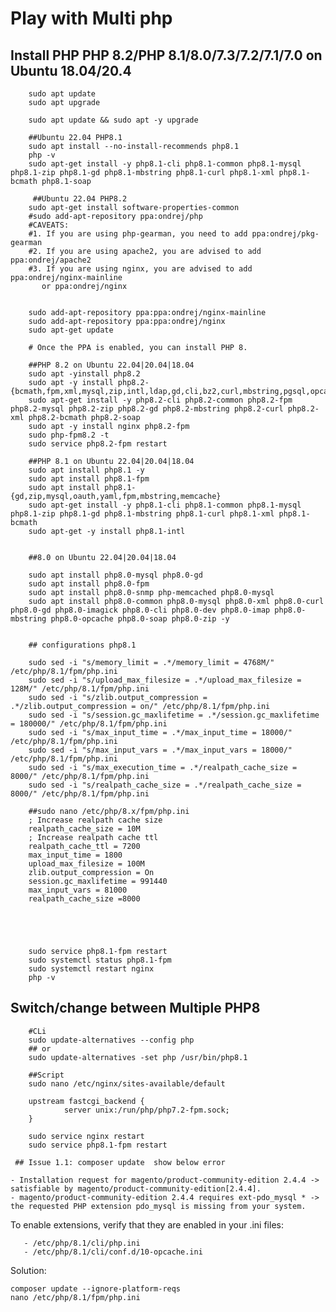 # Play with Multi php 


## Install PHP PHP 8.2/PHP 8.1/8.0/7.3/7.2/7.1/7.0 on Ubuntu 18.04/20.4

        sudo apt update
        sudo apt upgrade
        
        sudo apt update && sudo apt -y upgrade

        ##Ubuntu 22.04 PHP8.1
        sudo apt install --no-install-recommends php8.1
        php -v
        sudo apt-get install -y php8.1-cli php8.1-common php8.1-mysql php8.1-zip php8.1-gd php8.1-mbstring php8.1-curl php8.1-xml php8.1-bcmath php8.1-soap 
        
         ##Ubuntu 22.04 PHP8.2
        sudo apt-get install software-properties-common
        #sudo add-apt-repository ppa:ondrej/php
        #CAVEATS:
        #1. If you are using php-gearman, you need to add ppa:ondrej/pkg-gearman
        #2. If you are using apache2, you are advised to add ppa:ondrej/apache2
        #3. If you are using nginx, you are advised to add ppa:ondrej/nginx-mainline
           or ppa:ondrej/nginx


        sudo add-apt-repository ppa:ppa:ondrej/nginx-mainline      
        sudo add-apt-repository ppa:ppa:ondrej/nginx
        sudo apt-get update 

        # Once the PPA is enabled, you can install PHP 8. 
        
        ##PHP 8.2 on Ubuntu 22.04|20.04|18.04        
        sudo apt -yinstall php8.2  
        sudo apt -y install php8.2-{bcmath,fpm,xml,mysql,zip,intl,ldap,gd,cli,bz2,curl,mbstring,pgsql,opcache,soap,cgi}
        sudo apt-get install -y php8.2-cli php8.2-common php8.2-fpm php8.2-mysql php8.2-zip php8.2-gd php8.2-mbstring php8.2-curl php8.2-xml php8.2-bcmath php8.2-soap 
        sudo apt -y install nginx php8.2-fpm
        sudo php-fpm8.2 -t 
        sudo service php8.2-fpm restart

        ##PHP 8.1 on Ubuntu 22.04|20.04|18.04
        sudo apt install php8.1 -y
        sudo apt install php8.1-fpm
        sudo apt install php8.1-{gd,zip,mysql,oauth,yaml,fpm,mbstring,memcache}
        sudo apt-get install -y php8.1-cli php8.1-common php8.1-mysql php8.1-zip php8.1-gd php8.1-mbstring php8.1-curl php8.1-xml php8.1-bcmath
        sudo apt-get -y install php8.1-intl


        ##8.0 on Ubuntu 22.04|20.04|18.04

        sudo apt install php8.0-mysql php8.0-gd
        sudo apt install php8.0-fpm
        sudo apt install php8.0-snmp php-memcached php8.0-mysql
        sudo apt install php8.0-common php8.0-mysql php8.0-xml php8.0-curl php8.0-gd php8.0-imagick php8.0-cli php8.0-dev php8.0-imap php8.0-mbstring php8.0-opcache php8.0-soap php8.0-zip -y
 

        ## configurations php8.1
       
        sudo sed -i "s/memory_limit = .*/memory_limit = 4768M/" /etc/php/8.1/fpm/php.ini
        sudo sed -i "s/upload_max_filesize = .*/upload_max_filesize = 128M/" /etc/php/8.1/fpm/php.ini
        sudo sed -i "s/zlib.output_compression = .*/zlib.output_compression = on/" /etc/php/8.1/fpm/php.ini
        sudo sed -i "s/session.gc_maxlifetime = .*/session.gc_maxlifetime = 180000/" /etc/php/8.1/fpm/php.ini
        sudo sed -i "s/max_input_time = .*/max_input_time = 18000/" /etc/php/8.1/fpm/php.ini
        sudo sed -i "s/max_input_vars = .*/max_input_vars = 18000/" /etc/php/8.1/fpm/php.ini
        sudo sed -i "s/max_execution_time = .*/realpath_cache_size = 8000/" /etc/php/8.1/fpm/php.ini
        sudo sed -i "s/realpath_cache_size = .*/realpath_cache_size = 8000/" /etc/php/8.1/fpm/php.ini

        ##sudo nano /etc/php/8.x/fpm/php.ini
        ; Increase realpath cache size
        realpath_cache_size = 10M
        ; Increase realpath cache ttl
        realpath_cache_ttl = 7200
        max_input_time = 1800
        upload_max_filesize = 100M
        zlib.output_compression = On
        session.gc_maxlifetime = 991440
        max_input_vars = 81000
        realpath_cache_size =8000



         

        sudo service php8.1-fpm restart      
        sudo systemctl status php8.1-fpm  
        sudo systemctl restart nginx
        php -v 
                
## Switch/change between Multiple PHP8
        #CLi
        sudo update-alternatives --config php
        ## or
        sudo update-alternatives -set php /usr/bin/php8.1 

        ##Script
        sudo nano /etc/nginx/sites-available/default

        upstream fastcgi_backend {
                server unix:/run/php/php7.2-fpm.sock;
        }

        sudo service nginx restart 
        sudo service php8.1-fpm restart
        
     ## Issue 1.1: composer update  show below error

    - Installation request for magento/product-community-edition 2.4.4 -> satisfiable by magento/product-community-edition[2.4.4].
    - magento/product-community-edition 2.4.4 requires ext-pdo_mysql * -> the requested PHP extension pdo_mysql is missing from your system.

   To enable extensions, verify that they are enabled in your .ini files:
   
       - /etc/php/8.1/cli/php.ini
       - /etc/php/8.1/cli/conf.d/10-opcache.ini 

Solution:

    composer update --ignore-platform-reqs
    nano /etc/php/8.1/fpm/php.ini
